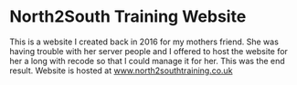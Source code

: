 <h1>North2South Training Website</h1>
<p>This is a website I created back in 2016 for my mothers friend. 
She was having trouble with her server people and I offered to host the website for her a long with recode so that I could manage it for her.
This was the end result. Website is hosted at <a href="http://north2southtraining.co.uk">www.north2southtraining.co.uk</a></p>
